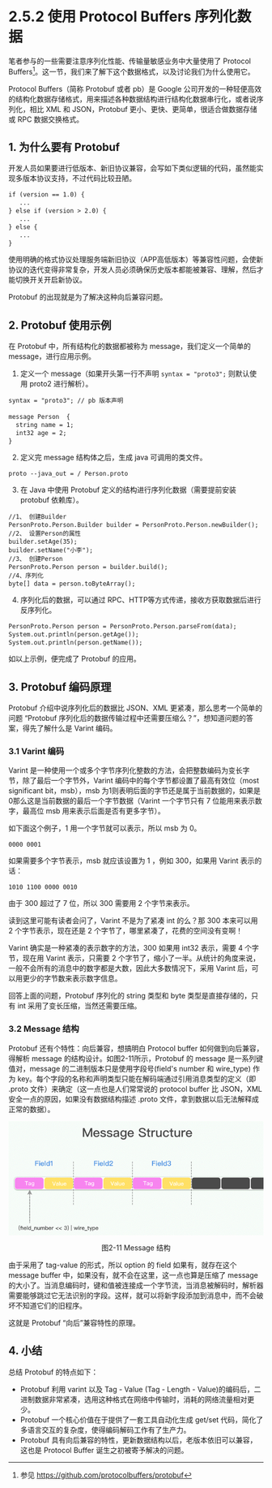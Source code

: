 # 2.5.2 使用 Protocol Buffers 序列化数据

笔者参与的一些需要注意序列化性能、传输量敏感业务中大量使用了 Protocol Buffers[^1]。这一节，我们来了解下这个数据格式，以及讨论我们为什么使用它。

Protocol Buffers（简称 Protobuf 或者 pb）是 Google 公司开发的一种轻便高效的结构化数据存储格式，用来描述各种数据结构进行结构化数据串行化，或者说序列化，相比 XML 和 JSON，Protobuf 更小、更快、更简单，很适合做数据存储或 RPC 数据交换格式。

## 1. 为什么要有 Protobuf

开发人员如果要进行低版本、新旧协议兼容，会写如下类似逻辑的代码，虽然能实现多版本协议支持，不过代码比较丑陋。

```
if (version == 1.0) {
   ...
} else if (version > 2.0) {
   ...
} else {
   ...
}
```
使用明确的格式协议处理服务端新旧协议（APP高低版本）等兼容性问题，会使新协议的迭代变得非常复杂，开发人员必须确保历史版本都能被兼容、理解，然后才能切换开关开启新协议。

Protobuf 的出现就是为了解决这种向后兼容问题。

## 2. Protobuf 使用示例 

在 Protobuf 中，所有结构化的数据都被称为 message，我们定义一个简单的 message，进行应用示例。

1. 定义一个 message（如果开头第一行不声明 `syntax = "proto3";` 则默认使用 proto2 进行解析）。

```
syntax = "proto3"; // pb 版本声明

message Person  { 
  string name = 1;
  int32 age = 2;
}  
```

2. 定义完 message 结构体之后，生成 java 可调用的类文件。

```
proto --java_out = / Person.proto
```

3. 在 Java 中使用 Protobuf 定义的结构进行序列化数据（需要提前安装 protobuf 依赖库）。

```
//1、 创建Builder
PersonProto.Person.Builder builder = PersonProto.Person.newBuilder();
//2、 设置Person的属性
builder.setAge(35);
builder.setName("小李");
//3、 创建Person
PersonProto.Person person = builder.build();
//4、序列化
byte[] data = person.toByteArray();
```

4. 序列化后的数据，可以通过 RPC、HTTP等方式传递，接收方获取数据后进行反序列化。
```
PersonProto.Person person = PersonProto.Person.parseFrom(data);
System.out.println(person.getAge());
System.out.println(person.getName());
```

如以上示例，便完成了 Protobuf 的应用。

## 3. Protobuf 编码原理

Protobuf 介绍中说序列化后的数据比 JSON、XML 更紧凑，那么思考一个简单的问题 “Protobuf 序列化后的数据传输过程中还需要压缩么？”，想知道问题的答案，得先了解什么是 Varint 编码。

### 3.1 Varint 编码

Varint 是一种使用一个或多个字节序列化整数的方法，会把整数编码为变长字节，除了最后一个字节外，Varint 编码中的每个字节都设置了最高有效位（most significant bit，msb），msb 为1则表明后面的字节还是属于当前数据的，如果是0那么这是当前数据的最后一个字节数据（Varint 一个字节只有 7 位能用来表示数字，最高位 msb 用来表示后面是否有更多字节）。

如下面这个例子，1 用一个字节就可以表示，所以 msb 为 0。
```
0000 0001
```
如果需要多个字节表示，msb 就应该设置为 1 ，例如 300，如果用 Varint 表示的话：

```
1010 1100 0000 0010
```

由于 300 超过了 7 位，所以 300 需要用 2 个字节来表示。

读到这里可能有读者会问了，Varint 不是为了紧凑 int 的么？那 300 本来可以用 2 个字节表示，现在还是 2 个字节了，哪里紧凑了，花费的空间没有变啊！

Varint 确实是一种紧凑的表示数字的方法，300 如果用 int32 表示，需要 4 个字节，现在用 Varint 表示，只需要 2 个字节了，缩小了一半。从统计的角度来说，一般不会所有的消息中的数字都是大数，因此大多数情况下，采用 Varint 后，可以用更少的字节数来表示数字信息。

回答上面的问题，Protobuf 序列化的 string 类型和 byte 类型是直接存储的，只有 int 采用了变长压缩，当然还需要压缩。

### 3.2 Message 结构

Protobuf 还有个特性：向后兼容，想搞明白 Protocol buffer 如何做到向后兼容，得解析 message 的结构设计。如图2-11所示，Protobuf 的 message 是一系列键值对，message 的二进制版本只是使用字段号(field's number 和 wire_type) 作为 key。每个字段的名称和声明类型只能在解码端通过引用消息类型的定义（即 .proto 文件）来确定（这一点也是人们常常说的 protocol buffer 比 JSON，XML 安全一点的原因，如果没有数据结构描述 .proto 文件，拿到数据以后无法解释成正常的数据）。

<div  align="center">
	<img src="../assets/protobuf_example.png" width = "550"  align=center />
	<p>图2-11 Message 结构</p>
</div> 

由于采用了 tag-value 的形式，所以 option 的 field 如果有，就存在这个 message buffer 中，如果没有，就不会在这里，这一点也算是压缩了 message 的大小了。当消息编码时，键和值被连接成一个字节流，当消息被解码时，解析器需要能够跳过它无法识别的字段。这样，就可以将新字段添加到消息中，而不会破坏不知道它们的旧程序。

这就是 Protobuf “向后”兼容特性的原理。

## 4. 小结

总结 Protobuf 的特点如下：

- Protobuf 利用 varint 以及 Tag - Value (Tag - Length - Value)的编码后，二进制数据非常紧凑，选用这种格式在网络中传输时，消耗的网络流量相对更少。
- Protobuf 一个核心价值在于提供了一套工具自动化生成 get/set 代码，简化了多语言交互的复杂度，使得编码解码工作有了生产力。
- Protobuf 具有向后兼容的特性，更新数据结构以后，老版本依旧可以兼容，这也是 Protocol Buffer 诞生之初被寄予解决的问题。

[^1]: 参见 https://github.com/protocolbuffers/protobuf
